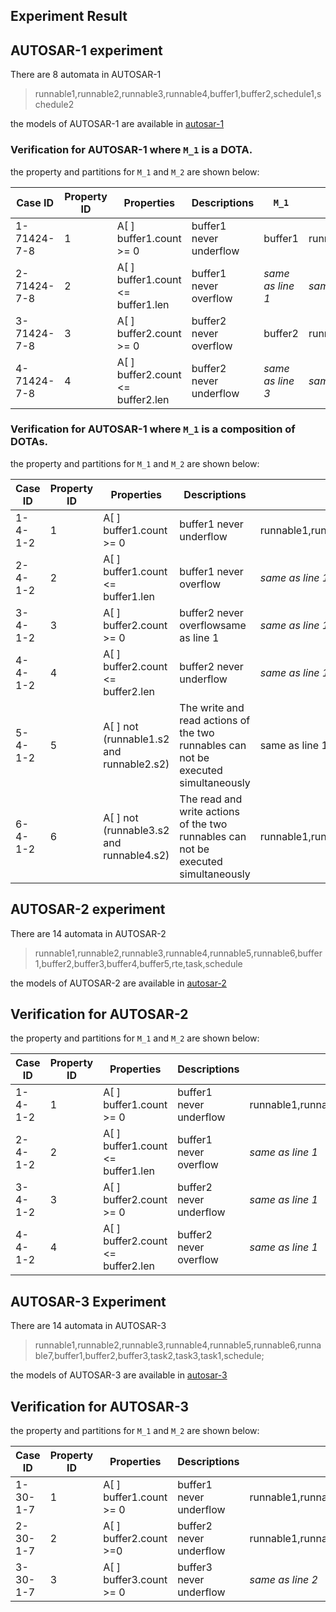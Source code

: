 ## Experiment Result

## AUTOSAR-1 experiment
There are 8 automata in AUTOSAR-1

> runnable1,runnable2,runnable3,runnable4,buffer1,buffer2,schedule1,schedule2

the models of AUTOSAR-1 are available in  [autosar-1](https://github.com/zeno-98/Tool-and-Experiments/blob/main/src/main/resources/verification/autosar_ex2-source.xml)

### Verification for AUTOSAR-1 where `M_1` is a DOTA.

the property and partitions for `M_1` and `M_2` are shown below:

| Case ID        | Property ID | Properties                       | Descriptions            | `M_1`            | `M_2`                                                        |
| -------------- | ------------|--------------------------------- | ----------------------- | ---------------- | ------------------------------------------------------------ |
| 1-71424-7-8    | 1           |A[ ] buffer1.count >= 0           | buffer1 never underflow | buffer1          | runnable1,runnable2,runnable3,runnable4,buffer2,schedule1,schedule2 |
| 2-71424-7-8    | 2           |A[ ] buffer1.count <= buffer1.len | buffer1 never overflow  | *same as line 1* | *same as line 1*                                             |
| 3-71424-7-8    | 3           |A[ ] buffer2.count >= 0           | buffer2 never overflow  | buffer2          | runnable1,runnable2,runnable3,runnable4,buffer2,schedule1,schedule2 |
| 4-71424-7-8    | 4           |A[ ] buffer2.count <= buffer2.len | buffer2 never underflow | *same as line 3* | *same as line 3*                                             |

### Verification for AUTOSAR-1 where `M_1` is a composition of DOTAs.

the property and partitions for `M_1` and `M_2` are shown below:

| Case ID   | Property ID | Properties                               | Descriptions               | `M_1`                                                             | `M_2`                |
| -------------------------- |---| ---------------------------------------- | ------------------------------------------------------------------------------------------------  |-------------------------------------------------------------------| ------------------------|
| 1-4-1-2    |   1 | A[ ] buffer1.count >= 0                  | buffer1 never underflow                                      | runnable1,runnable2,runnable3,runnable4,buffer1,buffer2,schedule2 | schedule1 |
| 2-4-1-2    |   2| A[ ] buffer1.count <= buffer1.len        | buffer1 never overflow                                       | *same as line 1*                                                  | *same as line 1*                                             |
| 3-4-1-2    |   3 | A[ ] buffer2.count >= 0                  | buffer2 never overflowsame as line 1                         | *same as line 1*                                                  | same as line 1 |
| 4-4-1-2    |   4 | A[ ] buffer2.count <= buffer2.len        | buffer2 never underflow                                      | *same as line 1*                                                  | *same as line 3*                                             |
| 5-4-1-2    |   5 | A[ ] not (runnable1.s2 and runnable2.s2) | The write and read actions of the two runnables can not be executed simultaneously | same as line 1                                                    | same as line 1 |
| 6-4-1-2    |   6 | A[ ] not (runnable3.s2 and runnable4.s2) | The read and write actions of the two runnables can not be executed simultaneously | runnable1,runnable2,runnable3,runnable4,buffer1,buffer2,schedule1 | schedule2 |

## AUTOSAR-2 experiment

There are 14 automata in AUTOSAR-2

> runnable1,runnable2,runnable3,runnable4,runnable5,runnable6,buffer1,buffer2,buffer3,buffer4,buffer5,rte,task,schedule

the models of AUTOSAR-2 are available in  [autosar-2](https://github.com/zeno-98/Tool-and-Experiments/blob/main/src/main/resources/verification/autosar_ex3-source.xml)

## Verification for AUTOSAR-2 

the property and partitions for `M_1` and `M_2` are shown below:

| Case ID | Property ID   | Properties                        | Descriptions            | `M_1`                                                        | `M_2`            |
|---------| ------------- | --------------------------------- | ----------------------- | ------------------------------------------------------------ | ---------------- |
| 1-4-1-2 | 1    | A[ ] buffer1.count >= 0           | buffer1 never underflow | runnable1,runnable2,runnable3,runnable4,runnable5,runnable6,buffer1,buffer2,buffer3,buffer4,buffer5,rte,task | schedule         |
| 2-4-1-2 | 2    | A[ ] buffer1.count <= buffer1.len | buffer1 never overflow  | *same as line 1*                                             | *same as line 1* |
| 3-4-1-2 | 3    | A[ ] buffer2.count >= 0           | buffer2 never underflow | *same as line 1*                                             | *same as line 1* |
| 4-4-1-2 | 4    | A[ ] buffer2.count <= buffer2.len | buffer2 never overflow  | *same as line 1*                                             | *same as line 1* |

## AUTOSAR-3 Experiment

There are 14 automata in AUTOSAR-3

> runnable1,runnable2,runnable3,runnable4,runnable5,runnable6,runnable7,buffer1,buffer2,buffer3,task2,task3,task1,schedule;

the models of AUTOSAR-3 are available in  [autosar-3](https://github.com/zeno-98/Tool-and-Experiments/blob/main/src/main/resources/verification/autosar_ex4-origin.xml)

## Verification for AUTOSAR-3 

the property and partitions for `M_1` and `M_2` are shown below:

| Case ID | Property ID   | Properties              | Descriptions            | `M_1`                                                        | `M_2`            |
|---------| ---- | ----------------------- | ----------------------- | ------------------------------------------------------------ | ---------------- |
|1-30-1-7 | 1    | A[ ] buffer1.count >= 0 | buffer1 never underflow | runnable1,runnable2,runnable3,runnable4,runnable5,runnable6,runnable7,buffer1,buffer2,buffer3,task1,task3 | schedule,task2   |
|2-30-1-7 | 2    | A[ ] buffer2.count >=0  | buffer2 never underflow | runnable1,runnable2,runnable3,runnable4,runnable5,runnable6,runnable7,buffer1,buffer2,buffer3,task2,task3 | schedule,task1   |
|3-30-1-7 | 3    | A[ ] buffer3.count >= 0 | buffer3 never underflow | *same as line 2*                                             | *same as line 2* |
